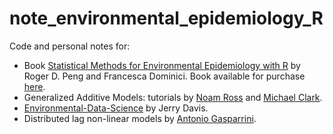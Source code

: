 # note_environmental_epidemiology_R

Code and personal notes for:  
- Book [Statistical Methods for Environmental Epidemiology with R](https://www.biostat.jhsph.edu/~rpeng/useRbook/) 
by Roger D. Peng and Francesca Dominici. 
Book available for purchase [here](https://link.springer.com/book/10.1007/978-0-387-78167-9).  
- Generalized Additive Models: tutorials by [Noam Ross](https://noamross.github.io/gams-in-r-course/) 
and [Michael Clark](https://m-clark.github.io/generalized-additive-models/).  
- [Environmental-Data-Science](https://bookdown.org/igisc/EnvDataSci/) by Jerry Davis.  
- Distributed lag non-linear models by [Antonio Gasparrini](http://www.ag-myresearch.com/).  




